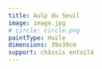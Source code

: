```yaml
---
title: Aulp du Seuil
image: image.jpg
# circle: circle.png
paintType: Huile
dimensions: 39x39cm
support: châssis entoilé
---
```


